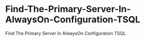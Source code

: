 # Find-The-Primary-Server-In-AlwaysOn-Configuration-TSQL
Find The Primary Server In AlwaysOn Configuration TSQL
